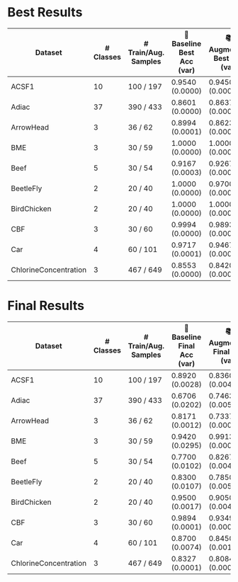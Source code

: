 # Best Results
| Dataset | # Classes | # Train/Aug. Samples | 🔬 Baseline Best Acc (var) | 📚 Augmented Best Acc (var) | 🔬 Baseline Best F1 (var) | 📚 Augmented Best F1 (var) |
|---------|-----------|----------------------|------------------------|---------------------------|------------------------|---------------------------|
| ACSF1 | 10 | 100 / 197 | 0.9540 (0.0000) | 0.9450 (0.0001) ❌ | 0.9535 (0.0000) | 0.9450 (0.0000) ❌ |
| Adiac | 37 | 390 / 433 | 0.8601 (0.0000) | 0.8637 (0.0000) ✅ | 0.8563 (0.0000) | 0.8612 (0.0001) ✅ |
| ArrowHead | 3 | 36 / 62 | 0.8994 (0.0001) | 0.8623 (0.0003) ❌ | 0.8987 (0.0001) | 0.8621 (0.0003) ❌ |
| BME | 3 | 30 / 59 | 1.0000 (0.0000) | 1.0000 (0.0000) ✅ | 1.0000 (0.0000) | 1.0000 (0.0000) ✅ |
| Beef | 5 | 30 / 54 | 0.9167 (0.0003) | 0.9267 (0.0007) ✅ | 0.9161 (0.0003) | 0.9264 (0.0007) ✅ |
| BeetleFly | 2 | 20 / 40 | 1.0000 (0.0000) | 0.9700 (0.0007) ❌ | 1.0000 (0.0000) | 0.9699 (0.0007) ❌ |
| BirdChicken | 2 | 20 / 40 | 1.0000 (0.0000) | 1.0000 (0.0000) ✅ | 1.0000 (0.0000) | 1.0000 (0.0000) ✅ |
| CBF | 3 | 30 / 60 | 0.9994 (0.0000) | 0.9893 (0.0000) ❌ | 0.9994 (0.0000) | 0.9893 (0.0000) ❌ |
| Car | 4 | 60 / 101 | 0.9717 (0.0001) | 0.9467 (0.0002) ❌ | 0.9713 (0.0001) | 0.9456 (0.0002) ❌ |
| ChlorineConcentration | 3 | 467 / 649 | 0.8553 (0.0000) | 0.8420 (0.0000) ❌ | 0.8518 (0.0000) | 0.8383 (0.0000) ❌ |
# Final Results
| Dataset | # Classes | # Train/Aug. Samples | 🔬 Baseline Final Acc (var) | 📚 Augmented Final Acc (var) | 🔬 Baseline Final F1 (var) | 📚 Augmented Final F1 (var) |
|---------|-----------|----------------------|-------------------------|----------------------------|-------------------------|----------------------------|
| ACSF1 | 10 | 100 / 197 | 0.8920 (0.0028) | 0.8360 (0.0048) ❌ | 0.8896 (0.0030) | 0.8286 (0.0064) ❌ |
| Adiac | 37 | 390 / 433 | 0.6706 (0.0202) | 0.7463 (0.0056) ✅ | 0.6578 (0.0190) | 0.7322 (0.0065) ✅ |
| ArrowHead | 3 | 36 / 62 | 0.8171 (0.0012) | 0.7337 (0.0005) ❌ | 0.8171 (0.0012) | 0.7307 (0.0005) ❌ |
| BME | 3 | 30 / 59 | 0.9420 (0.0295) | 0.9913 (0.0001) ✅ | 0.9353 (0.0372) | 0.9913 (0.0001) ✅ |
| Beef | 5 | 30 / 54 | 0.7700 (0.0102) | 0.8267 (0.0046) ✅ | 0.7667 (0.0127) | 0.8240 (0.0050) ✅ |
| BeetleFly | 2 | 20 / 40 | 0.8300 (0.0107) | 0.7850 (0.0050) ❌ | 0.8224 (0.0133) | 0.7812 (0.0053) ❌ |
| BirdChicken | 2 | 20 / 40 | 0.9500 (0.0017) | 0.9050 (0.0041) ❌ | 0.9496 (0.0017) | 0.9039 (0.0043) ❌ |
| CBF | 3 | 30 / 60 | 0.9894 (0.0001) | 0.9349 (0.0003) ❌ | 0.9894 (0.0001) | 0.9344 (0.0003) ❌ |
| Car | 4 | 60 / 101 | 0.8700 (0.0074) | 0.8450 (0.0014) ❌ | 0.8694 (0.0081) | 0.8416 (0.0016) ❌ |
| ChlorineConcentration | 3 | 467 / 649 | 0.8327 (0.0001) | 0.8084 (0.0004) ❌ | 0.8293 (0.0001) | 0.8041 (0.0005) ❌ |

